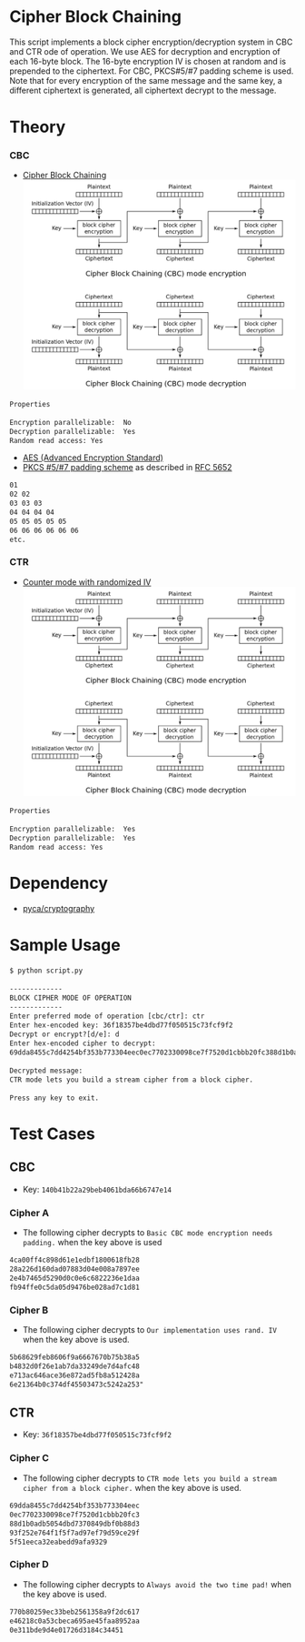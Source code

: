 # Cipher Block Chaining
This script implements a block cipher encryption/decryption system in CBC and CTR  ode of operation. We use AES for  decryption and encryption of each 16-byte block. The 16-byte encryption IV is chosen at random and is prepended to the ciphertext. For CBC, PKCS#5/#7 padding scheme is used. Note that for every encryption of the same message and the same key, a different ciphertext is generated, all ciphertext decrypt to the message.

# Theory
### CBC

- [Cipher Block Chaining](https://en.wikipedia.org/wiki/Block_cipher_mode_of_operation#Cipher_Block_Chaining_(CBC))
![Cipher Block Chaining](./img/cbc-diagram.png)

```
Properties

Encryption parallelizable:  No
Decryption parallelizable:  Yes
Random read access: Yes
```

- [AES (Advanced Encryption Standard)](https://en.wikipedia.org/wiki/Advanced_Encryption_Standard)
- [PKCS #5/#7 padding scheme](https://en.wikipedia.org/wiki/Padding_(cryptography)#PKCS#5_and_PKCS#7) as described in [RFC 5652](https://tools.ietf.org/html/rfc5652#section-6.3)
```
01
02 02
03 03 03
04 04 04 04
05 05 05 05 05
06 06 06 06 06 06
etc.
```
### CTR
- [Counter mode with randomized IV](https://en.wikipedia.org/wiki/Block_cipher_mode_of_operation#Counter_(CTR))
![Cipher Block Chaining](./img/cbc-diagram.png)
```
Properties

Encryption parallelizable:  Yes
Decryption parallelizable:  Yes
Random read access: Yes
```
# Dependency
- [pyca/cryptography](https://cryptography.io/en/latest/)

# Sample Usage
```
$ python script.py

-------------
BLOCK CIPHER MODE OF OPERATION
-------------
Enter preferred mode of operation [cbc/ctr]: ctr
Enter hex-encoded key: 36f18357be4dbd77f050515c73fcf9f2
Decrypt or encrypt?[d/e]: d
Enter hex-encoded cipher to decrypt: 69dda8455c7dd4254bf353b773304eec0ec7702330098ce7f7520d1cbbb20fc388d1b0adb5054dbd7370849dbf0b88d393f252e764f1f5f7ad97ef79d59ce29f5f51eeca32eabedd9afa9329

Decrypted message:
CTR mode lets you build a stream cipher from a block cipher.

Press any key to exit.
```

# Test Cases

## CBC
- Key: `140b41b22a29beb4061bda66b6747e14`

### Cipher A
- The following cipher decrypts to `Basic CBC mode encryption needs padding.`
when the key above is used
```
4ca00ff4c898d61e1edbf1800618fb28
28a226d160dad07883d04e008a7897ee
2e4b7465d5290d0c0e6c6822236e1daa
fb94ffe0c5da05d9476be028ad7c1d81
```

### Cipher B
- The following cipher decrypts to `Our implementation uses rand. IV`
when the key above is used.
```
5b68629feb8606f9a6667670b75b38a5
b4832d0f26e1ab7da33249de7d4afc48
e713ac646ace36e872ad5fb8a512428a
6e21364b0c374df45503473c5242a253"
```

## CTR
- Key: `36f18357be4dbd77f050515c73fcf9f2`

### Cipher C
- The following cipher decrypts to `CTR mode lets you build a stream cipher from a block cipher.`
when the key above is used.
```
69dda8455c7dd4254bf353b773304eec
0ec7702330098ce7f7520d1cbbb20fc3
88d1b0adb5054dbd7370849dbf0b88d3
93f252e764f1f5f7ad97ef79d59ce29f
5f51eeca32eabedd9afa9329
```

### Cipher D
- The following cipher decrypts to `Always avoid the two time pad!`
when the key above is used.
```
770b80259ec33beb2561358a9f2dc617
e46218c0a53cbeca695ae45faa8952aa
0e311bde9d4e01726d3184c34451
```
